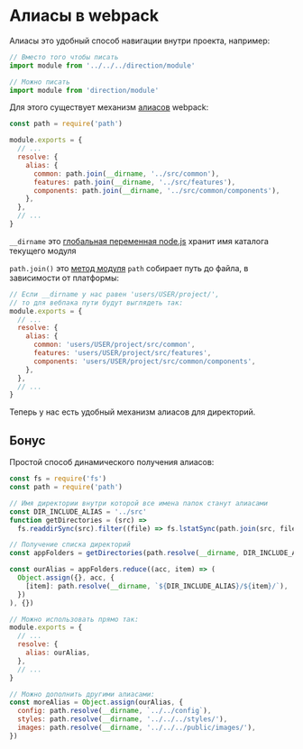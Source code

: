 # Алиасы в webpack

Алиасы это удобный способ навигации внутри проекта, например:

```javascript
// Вместо того чтобы писать
import module from '../../../direction/module'

// Можно писать
import module from 'direction/module'
```

Для этого существует механизм [алиасов](https://webpack.js.org/configuration/resolve/#resolve-alias) webpack:

```javascript
const path = require('path')

module.exports = {
  // ...
  resolve: {
    alias: {
      common: path.join(__dirname, '../src/common'),
      features: path.join(__dirname, '../src/features'),
      components: path.join(__dirname, '../src/common/components'),
    },
  },
  // ...
}
```

`__dirname` это [глобальная переменная node.js](https://nodejs.org/docs/latest/api/modules.html#modules_dirname) хранит имя каталога текущего модуля

`path.join()` это [метод модуля](https://nodejs.org/api/path.html#path_path_join_paths) `path` собирает путь до файла, в зависимости от платформы:

```javascript
// Если __dirname у нас равен 'users/USER/project/',
// то для вебпака пути будут выглядеть так:
module.exports = {
  // ...
  resolve: {
    alias: {
      common: 'users/USER/project/src/common',
      features: 'users/USER/project/src/features',
      components: 'users/USER/project/src/common/components',
    },
  },
  // ...
}
```

Теперь у нас есть удобный механизм алиасов для директорий.

## Бонус

Простой способ динамического получения алиасов:

```javascript
const fs = require('fs')
const path = require('path')

// Имя директории внутри которой все имена папок станут алиасами
const DIR_INCLUDE_ALIAS = '../src'
function getDirectories = (src) =>
  fs.readdirSync(src).filter((file) => fs.lstatSync(path.join(src, file)).isDirectory())

// Получение списка директорий
const appFolders = getDirectories(path.resolve(__dirname, DIR_INCLUDE_ALIAS))

const ourAlias = appFolders.reduce((acc, item) => (
  Object.assign({}, acc, {
    [item]: path.resolve(__dirname, `${DIR_INCLUDE_ALIAS}/${item}/`),
  })
), {})

// Можно использовать прямо так:
module.exports = {
  // ...
  resolve: {
    alias: ourAlias,
  },
  // ...
}

// Можно дополнить другими алиасами:
const moreAlias = Object.assign(ourAlias, {
  config: path.resolve(__dirname, `../../config`),
  styles: path.resolve(__dirname, '../../../styles/'),
  images: path.resolve(__dirname, '../../../public/images/'),
})
```


